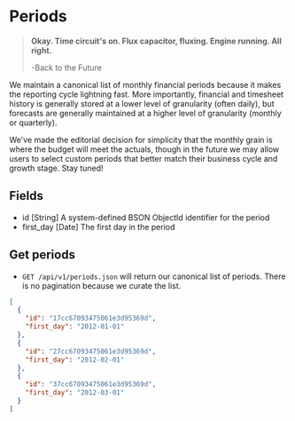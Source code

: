 Periods
=======

> **Okay. Time circuit's on. Flux capacitor, fluxing. 
> Engine running. All right.**
>
> -Back to the Future

We maintain a canonical list of monthly financial periods because it makes the reporting cycle lightning fast. More importantly, financial and timesheet history is generally stored at a lower level of granularity (often daily), but forecasts are generally maintained at a higher level of granularity (monthly or quarterly).

We've made the editorial decision for simplicity that the monthly grain is where the budget will meet the actuals, though in the future we may allow users to select custom periods that better match their business cycle and growth stage. Stay tuned!


Fields
------

* id [String] A system-defined BSON ObjectId identifier for the period
* first_day [Date] The first day in the period


Get periods
-----------

* `GET /api/v1/periods.json` will return our canonical list of periods. There is no pagination because we curate the list.

```json
[
  {
    "id": "17cc67093475061e3d95369d",
    "first_day": "2012-01-01"
  },
  {
    "id": "27cc67093475061e3d95369d",
    "first_day": "2012-02-01"  
  },
  {
    "id": "37cc67093475061e3d95369d",
    "first_day": "2012-03-01"
  }
]
```
